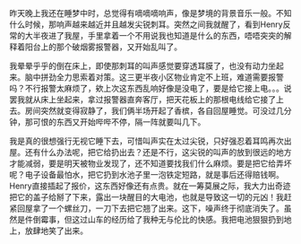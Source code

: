昨天晚上我还在睡梦中时，总觉得有嘀嘀嘀响声，像是梦境的背景音乐一般。不知什么时候，那响声越来越近并且越发尖锐刺耳。突然之间我就醒了，看到Henry反常的大半夜进了我屋，手里拿着一个不用说我也知道是什么的东西，唔唔突突的解释着阳台上的那个破烟雾报警器，又开始乱叫了。

我晕晕乎乎的倒在床上，即使那刺耳的叫声感觉要穿透耳膜了，也没有动力坐起来。脑中拼劲全力思索着对策。这三更半夜小区物业肯定不上班，难道需要报警吗？不行报警太麻烦了，欸上次这东西乱响好像是没电了，要是给它接上电。。。说罢我就从床上坐起来，拿过报警器直奔客厅，把天花板上的那根电线给它接了上去。房间突然就变得寂静了，我们俩半场开起了香槟，各自回屋睡觉。可没过几分钟，那可恨的东西又开始哔哔不停，隔一阵就要叫几下。

我是真的很想强行无视它睡下去，可惜叫声实在太过尖锐，只好强忍着耳鸣再次出屋。还有什么办法呢，把它给扔出去？还是不行，这尖锐的叫声的放到很远的地方才能减弱，要是明天被物业发现了，还不知道要找我们什么麻烦。要是把它给弄坏呢？电子设备最怕水，把它扔到水池子里一泡铁定短路，就是事后还得赔钱啊。Henry直接插起了报价，这东西好像还有点贵。就在一筹莫展之际，我大力出奇迹把它的盖子给掰了下来，露出一块醒目的大电池，也就是导致这一切的元凶！我赶紧回屋拿了一个螺丝刀，一刀下去把它翘了出来。这下，噪声终于彻底消失了。虽然是件倒霉事，但这过山车的经历给了我种无与伦比的快感。我把电池狠狠扔到地上，放肆地笑了出来。